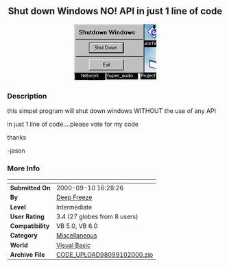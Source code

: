 ﻿<div align="center">

## Shut down Windows NO\! API in just 1 line of code

<img src="PIC2000910234653106.jpg">
</div>

### Description

this simpel program will shut down windows WITHOUT the use of any API

in just 1 line of code....please vote for my code

thanks

-jason
 
### More Info
 


<span>             |<span>
---                |---
**Submitted On**   |2000-09-10 16:28:26
**By**             |[Deep Freeze](https://github.com/Planet-Source-Code/PSCIndex/blob/master/ByAuthor/deep-freeze.md)
**Level**          |Intermediate
**User Rating**    |3.4 (27 globes from 8 users)
**Compatibility**  |VB 5\.0, VB 6\.0
**Category**       |[Miscellaneous](https://github.com/Planet-Source-Code/PSCIndex/blob/master/ByCategory/miscellaneous__1-1.md)
**World**          |[Visual Basic](https://github.com/Planet-Source-Code/PSCIndex/blob/master/ByWorld/visual-basic.md)
**Archive File**   |[CODE\_UPLOAD98099102000\.zip](https://github.com/Planet-Source-Code/deep-freeze-shut-down-windows-no-api-in-just-1-line-of-code__1-11401/archive/master.zip)








